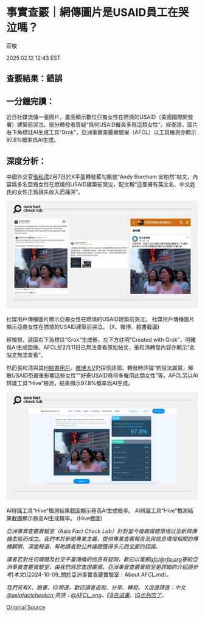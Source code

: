 # 事實查覈｜網傳圖片是USAID員工在哭泣嗎？

莊敬

2025.02.12 12:43 EST

## 查覈結果：錯誤

## #

## 一分鐘完讀：

近日社媒流傳一張圖片，畫面顯示數位亞裔女性在燃燒的USAID（美國國際開發署）建築前哭泣。部分轉發者質疑“爲何USAID僱員多爲這類女性”。經查證，圖片右下角標註AI生成工具“Grok”，亞洲事實查覈實驗室（AFCL）以工具檢測亦顯示97.8%概率爲AI生成。

## 深度分析：

中國外交官[張和清](https://x.com/zhang_heqing/status/1887798153056858404)2月7日於X平臺轉發藍勾賬號“Andy Boreham 安柏然”帖文，內容爲多名亞裔女性在燃燒的USAID建築前哭泣，配文稱“這羣擁有英文名、中文姓氏的女性正爲損失收入而痛哭”。

![社媒用戶傳播圖片顯示亞裔女性在燃燒的USAID建築前哭泣。](images/IYD2XWO6ABGNFKZDSK36QHA6P4.jpg)

社媒用戶傳播圖片顯示亞裔女性在燃燒的USAID建築前哭泣。 社媒用戶傳播圖片顯示亞裔女性在燃燒的USAID建築前哭泣。 (X、微博、臉書截圖)

經檢視，該圖右下角標註“Grok”生成器，左下方註明“Created with Grok”，明確爲AI生成圖像。AFCL於2月11日已無法查看原始帖文，張和清轉發內容亦顯示“此貼文無法查看”。

然而張和清與其他[臉書用戶](https://www.facebook.com/groups/HKGuy/posts/2439810033057340/)、[微博大V](https://m.weibo.cn/detail/5131508781945580)仍採信該圖，轉發時評論“若說法屬實，解散USAID恐嚴重影響這些女性”“好奇USAID爲何多僱用此類女性”等。AFCL另以AI辨識工具“Hive”檢測，結果顯示97.8%概率爲AI生成。

![AI辨識工具“Hive”檢測結果截圖顯示極高AI生成概率。](images/DNN32ND3FZCZJIU566VFUI3NRM.jpg)

AI辨識工具“Hive”檢測結果截圖顯示極高AI生成概率。 AI辨識工具“Hive”檢測結果截圖顯示極高AI生成概率。 (Hive截圖)

*亞洲事實查覈實驗室（Asia Fact Check Lab）針對當今複雜媒體環境以及新興傳播生態而成立。我們本於新聞專業主義，提供專業查覈報告及與信息環境相關的傳播觀察、深度報道，幫助讀者對公共議題獲得多元而全面的認識。*

*讀者若對任何媒體及社交平臺傳播的信息有疑問，歡迎以電郵*[*afcl@rfa.org*](mailto:afcl@rfa.org)*寄給亞洲事實查覈實驗室，由我們爲您查證覈實。亞洲事實查覈實驗室更詳細的介紹請參考*[*本文*](2024-10-09_關於亞洲事實查覈實驗室｜About AFCL.md)*。*

*我們另有X、臉書、IG頻道，歡迎讀者追蹤、分享、轉發。 X這邊請進：中文*[*@asiafactcheckcn*](https://twitter.com/asiafactcheckcn)*;英語：*[*@AFCL\_eng*](https://twitter.com/AFCL_eng)*、*[*FB在這裏*](https://www.facebook.com/asiafactchecklabcn)*、*[*IG也別忘了*](https://www.instagram.com/asiafactchecklab/)*。*



[Original Source](https://www.rfa.org/mandarin/shishi-hecha/2025/02/12/fact-check-usaid-crying-pic/)